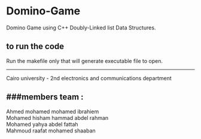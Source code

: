 # Domino-Game
  Domino Game using C++ Doubly-Linked list Data Structures.
## to run the code
  Run the makefile only that will generate executable file to open.

------------------------
Cairo university - 2nd electronics and communications department

###members team :
-----------------
Ahmed mohamed mohamed ibrahiem        
Mohamed hisham hammad abdel rahman           
Mohamed yahya abdel fattah                   
Mahmoud raafat mohamed shaaban               
